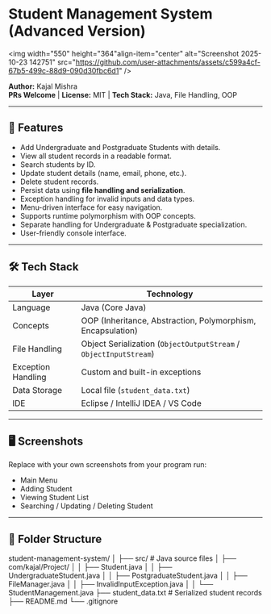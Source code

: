 
# Student Management System (Advanced Version)

<img width="550" height="364"align-item="center" alt="Screenshot 2025-10-23 142751" src="https://github.com/user-attachments/assets/c599a4cf-67b5-499c-88d9-090d30fbc6d1" />

 <!-- Replace with your own logo -->

**Author:** Kajal Mishra  
**PRs Welcome** | **License:** MIT | **Tech Stack:** Java, File Handling, OOP  

---

## 🚀 Features
- Add Undergraduate and Postgraduate Students with details.
- View all student records in a readable format.
- Search students by ID.
- Update student details (name, email, phone, etc.).
- Delete student records.
- Persist data using **file handling and serialization**.
- Exception handling for invalid inputs and data types.
- Menu-driven interface for easy navigation.
- Supports runtime polymorphism with OOP concepts.
- Separate handling for Undergraduate & Postgraduate specialization.
- User-friendly console interface.

---

## 🛠️ Tech Stack
| Layer | Technology |
|-------|------------|
| Language | Java (Core Java) |
| Concepts | OOP (Inheritance, Abstraction, Polymorphism, Encapsulation) |
| File Handling | Object Serialization (`ObjectOutputStream` / `ObjectInputStream`) |
| Exception Handling | Custom and built-in exceptions |
| Data Storage | Local file (`student_data.txt`) |
| IDE | Eclipse / IntelliJ IDEA / VS Code |

---

## 🖥️ Screenshots
Replace with your own screenshots from your program run:

- Main Menu
- Adding Student
- Viewing Student List
- Searching / Updating / Deleting Student

---

## 📂 Folder Structure
student-management-system/
│
├── src/ # Java source files
│ ├── com/kajal/Project/
│ │ ├── Student.java
│ │ ├── UndergraduateStudent.java
│ │ ├── PostgraduateStudent.java
│ │ ├── FileManager.java
│ │ ├── InvalidInputException.java
│ │ └── StudentManagement.java
├── student_data.txt # Serialized student records
├── README.md
└── .gitignore
